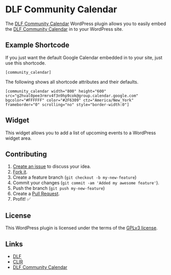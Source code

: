 # DLF Community Calendar

The [DLF Community Calendar](https://github.com/clirdlf/wp_community_calendar) WordPress plugin allows you to easily embed the [DLF Community Calendar](http://digital-conferences-calendar.info/) in to your WordPress site.

## Example Shortcode

If you just want the default Google Calendar embedded in to your site, just use this shortcode.

`[community_calendar]`

The following shows all shortcode attributes and their defaults.

`[community_calendar width="800" height="600" src="g2hval0pee3rmrv4f3n9hp9cok@group.calendar.google.com" bgcolor="#FFFFFF" color="#2F6309" ctz="America/New_York" frameborder="0" scrolling="no" style="border-width:0"]`

## Widget

This widget allows you to add a list of upcoming events to a WordPress widget area.

## Contributing

1. [Create an issue](https://github.com/clirdlf/wp_community_calendar/issues) to discuss your idea.
2. [Fork it](https://github.com/clirdlf/wp_community_calendar/fork).
3. Create a feature branch (`git checkout -b my-new-feature`)
4. Commit your changes (`git commit -am 'Added my awesome feature'`).
5. Push the branch (`git push my-new-feature`)
6. Create a [Pull Request](https://help.github.com/articles/creating-a-pull-request/).
7. Profit! :white_check_mark:

## License

This WordPress plugin is licensed under the terms of the [GPLv3 license](https://www.gnu.org/licenses/gpl-3.0.txt).

## Links

* [DLF](https://www.diglib.org)
* [CLIR](https://www.clir.org)
* [DLF Community Calendar](http://digital-conferences-calendar.info/)
